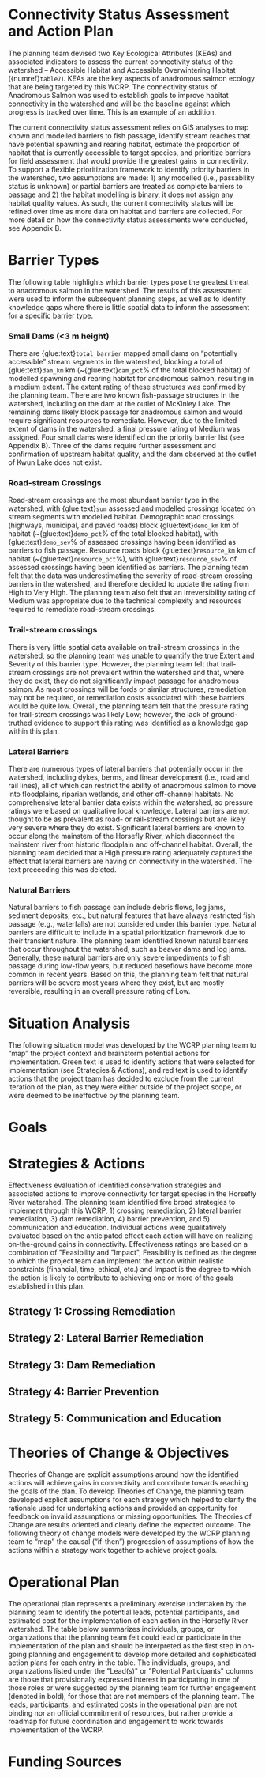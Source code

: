 # Connectivity Status Assessment and Action Plan

The planning team devised two Key Ecological Attributes (KEAs) and associated indicators to assess the current connectivity status of the watershed – Accessible Habitat and Accessible Overwintering Habitat ({numref}`table7`). KEAs are the key aspects of anadromous salmon ecology that are being targeted by this WCRP. The connectivity status of Anadromous Salmon was used to establish goals to improve habitat connectivity in the watershed and will be the baseline against which progress is tracked over time. This is an example of an addition.

The current connectivity status assessment relies on GIS analyses to map known and modelled barriers to fish passage, identify stream reaches that have potential spawning and rearing habitat, estimate the proportion of habitat that is currently accessible to target species, and prioritize barriers for field assessment that would provide the greatest gains in connectivity. To support a flexible prioritization framework to identify priority barriers in the watershed, two assumptions are made: 1) any modelled (i.e., passability status is unknown) or partial barriers are treated as complete barriers to passage and 2) the habitat modelling is binary, it does not assign any habitat quality values. As such, the current connectivity status will be refined over time as more data on habitat and barriers are collected. For more detail on how the connectivity status assessments were conducted, see Appendix B. 

<!-- ```{glue:figure} Table7
:name: "table7"

*Connectivity status assessment for (a) linear habitat (spawning and rearing) and (b) overwintering habitat in the Horsefly River watershed. The Available Habitat KEA is evaluated by dividing the length of linear habitat that is currently accessible to target species by the total length of all linear habitat in the watershed. The Available Overwintering Habitat KEA is evaluated as the sum of all areal overwintering habitat that is accessible to target species.*
``` -->

# Barrier Types

The following table highlights which barrier types pose the greatest threat to anadromous salmon in the watershed. The results of this assessment were used to inform the subsequent planning steps, as well as to identify knowledge gaps where there is little spatial data to inform the assessment for a specific barrier type. 

<!-- ```{glue:figure} Table8
:name: "table8"

*Barrier Types in the Horsefly River watershed and barrier rating assessment results. For each barrier type listed, "Extent refers to the proportion of anadromous salmon habitat that is being blocked by that barrier type, "Severity" is the proportion of structures for each barrier type that are known to block passage for target species based on field assessments, and "Irreversibility" is the degree to which the effects of a barrier type can be reversed and connectivity restored. The amount of habitat blocked used in this exercise is a representation of total amount of combined spawning and rearing habitat. All ratings in this table have been updated from version 1.0 to version 2.0 of the Horsefly River Watershed Connectivity Remediation Plan based on the most recent field assessments.*
``` -->

### Small Dams (<3 m height)

There are {glue:text}`total_barrier` mapped small dams on “potentially accessible” stream segments in the watershed, blocking a total of {glue:text}`dam_km` km (~{glue:text}`dam_pct`% of the total blocked habitat) of modelled spawning and rearing habitat for anadromous salmon, resulting in a medium extent. The extent rating of these structures was confirmed by the planning team. There are two known fish-passage structures in the watershed, including on the dam at the outlet of McKinley Lake. The remaining dams likely block passage for anadromous salmon and would require significant resources to remediate. However, due to the limited extent of dams in the watershed, a final pressure rating of Medium was assigned. Four small dams were identified on the priority barrier list (see Appendix B). Three of the dams require further assessment and confirmation of upstream habitat quality, and the dam observed at the outlet of Kwun Lake does not exist. 

### Road-stream Crossings

Road-stream crossings are the most abundant barrier type in the watershed, with {glue:text}`sum` assessed and modelled crossings located on stream segments with modelled habitat. Demographic road crossings (highways, municipal, and paved roads) block {glue:text}`demo_km` km of habitat (~{glue:text}`demo_pct`% of the total blocked habitat), with {glue:text}`demo_sev`% of assessed crossings having been identified as barriers to fish passage. Resource roads block {glue:text}`resource_km` km of habitat (~{glue:text}`resource_pct`%), with {glue:text}`resource_sev`% of assessed crossings having been identified as barriers. The planning team felt that the data was underestimating the severity of road-stream crossing barriers in the watershed, and therefore decided to update the rating from High to Very High. The planning team also felt that an irreversibility rating of Medium was appropriate due to the technical complexity and resources required to remediate road-stream crossings. 

### Trail-stream crossings 

There is very little spatial data available on trail-stream crossings in the watershed, so the planning team was unable to quantify the true Extent and Severity of this barrier type. However, the planning team felt that trail-stream crossings are not prevalent within the watershed and that, where they do exist, they do not significantly impact passage for anadromous salmon. As most crossings will be fords or similar structures, remediation may not be required, or remediation costs associated with these barriers would be quite low. Overall, the planning team felt that the pressure rating for trail-stream crossings was likely Low; however, the lack of ground-truthed evidence to support this rating was identified as a knowledge gap within this plan. 

### Lateral Barriers 

There are numerous types of lateral barriers that potentially occur in the watershed, including dykes, berms, and linear development (i.e., road and rail lines), all of which can restrict the ability of anadromous salmon to move into floodplains, riparian wetlands, and other off-channel habitats. No comprehensive lateral barrier data exists within the watershed, so pressure ratings were based on qualitative local knowledge. Lateral barriers are not thought to be as prevalent as road- or rail-stream crossings but are likely very severe where they do exist. Significant lateral barriers are known to occur along the mainstem of the Horsefly River, which disconnect the mainstem river from historic floodplain and off-channel habitat. Overall, the planning team decided that a High pressure rating adequately captured the effect that lateral barriers are having on connectivity in the watershed. The text preceeding this was deleted.  

### Natural Barriers 

Natural barriers to fish passage can include debris flows, log jams, sediment deposits, etc., but natural features that have always restricted fish passage (e.g., waterfalls) are not considered under this barrier type. Natural barriers are difficult to include in a spatial prioritization framework due to their transient nature. The planning team identified known natural barriers that occur throughout the watershed, such as beaver dams and log jams. Generally, these natural barriers are only severe impediments to fish passage during low-flow years, but reduced baseflows have become more common in recent years. Based on this, the planning team felt that natural barriers will be severe most years where they exist, but are mostly reversible, resulting in an overall pressure rating of Low. 

# Situation Analysis 

The following situation model was developed by the WCRP planning team to “map” the project context and brainstorm potential actions for implementation. Green text is used to identify actions that were selected for implementation (see Strategies & Actions), and red text is used to identify actions that the project team has decided to exclude from the current iteration of the plan, as they were either outside of the project scope, or were deemed to be ineffective by the planning team. 


<!-- ```{figure} figure3.png
---
height: 400px
width: 1000px
name: directive-fig
---
*Situation analysis developed by the planning team to identify factors that contribute to fragmentation (orange boxes), biophysical results (brown boxes), and potential strategies/actions to improve connectivity (yellow hexagons) for target species in the Horsefly River watershed.*
``` -->

# Goals

<!-- ```{glue:figure} Table9
:name: "table9"

*Goals to improve (1) spawning and rearing and (2) overwintering habitat connectivity for target species in the Horsefly River watershed over the lifespan of the WCRP (2021-2040). The goals were established through discussions with the planning team and represent the resulting desired state of connectivity in the watershed. The goals are subject to change as more information and data are collected over the course of the plan timeline (e.g., the current connectivity status is updated based on barrier field assessments).*
``` -->

# Strategies & Actions

Effectiveness evaluation of identified conservation strategies and associated actions to improve connectivity for target species in the Horsefly River watershed. The planning team identified five broad strategies to implement through this WCRP, 1) crossing remediation, 2) lateral barrier remediation, 3) dam remediation, 4) barrier prevention, and 5) communication and education. Individual actions were qualitatively evaluated based on the anticipated effect each action will have on realizing on-the-ground gains in connectivity. Effectiveness ratings are based on a combination of "Feasibility and "Impact", Feasibility is defined as the degree to which the project team can implement the action within realistic constraints (financial, time, ethical, etc.) and Impact is the degree to which the action is likely to contribute to achieving one or more of the goals established in this plan.

## Strategy 1: Crossing Remediation

## Strategy 2: Lateral Barrier Remediation	

## Strategy 3: Dam Remediation

## Strategy 4: Barrier Prevention

## Strategy 5: Communication and Education

# Theories of Change & Objectives

Theories of Change are explicit assumptions around how the identified actions will achieve gains in connectivity and contribute towards reaching the goals of the plan. To develop Theories of Change, the planning team developed explicit assumptions for each strategy which helped to clarify the rationale used for undertaking actions and provided an opportunity for feedback on invalid assumptions or missing opportunities. The Theories of Change are results oriented and clearly define the expected outcome. The following theory of change models were developed by the WCRP planning team to “map” the causal (“if-then”) progression of assumptions of how the actions within a strategy work together to achieve project goals. 

<!-- ```{figure} figure4.png
---
height: 400px
width: 1000px
name: fig4
---
*Theory of change developed by the planning team for the actions identified under Strategy 1: Crossing Remediation in the Horsefly River watershed.*
```
```{figure} figure5.png
---
height: 400px
width: 1000px
name: fig5
---
*Theory of change developed by the planning team for the actions identified under Strategy 2: Lateral Barrier Remediation in the Horsefly River watershed.*
```
```{figure} figure6.png
---
height: 400px
width: 1000px
name: fig6
---
*Theory of change developed by the planning team for the actions identified under Strategy 3: Dam Remediation in the Horsefly River watershed.*
```
```{figure} figure7.png
---
height: 400px
width: 1000px
name: fig7
---
*Theory of change developed by the planning team for the actions identified under Strategy 4: Barrier Prevention in the Horsefly River watershed.*
``` -->

# Operational Plan

The operational plan represents a preliminary exercise undertaken by the planning team to identify the potential leads, potential participants, and estimated cost for the implementation of each action in the Horsefly River watershed. The table below summarizes individuals, groups, or organizations that the planning team felt could lead or participate in the implementation of the plan and should be interpreted as the first step in on-going planning and engagement to develop more detailed and sophisticated action plans for each entry in the table. The individuals, groups, and organizations listed under the "Lead(s)" or "Potential Participants" columns are those that provisionally expressed interest in participating in one of those roles or were suggested by the planning team for further engagement (denoted in bold), for those that are not members of the planning team. The leads, participants, and estimated costs in the operational plan are not binding nor an official commitment of resources, but rather provide a roadmap for future coordination and engagement to work towards implementation of the WCRP.

<!-- ```{glue:figure} Table13
:name: "table13"

*Operational plan to support the implementation of strategies and actions to improve connectivity for target species in the Horsefly River watershed.*
``` -->

# Funding Sources

<!-- ```{glue:figure} Table14
:name: "table14"

*Potential funding sources for plan implementation in the Horsefly River watershed. The Canadian Wildlife Federation and the planning team can coordinate proposal submission through these sources.*
``` -->

